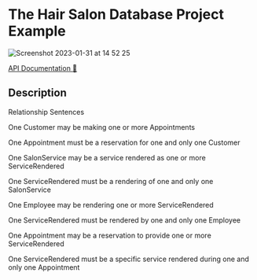 # The Hair Salon Database Project Example

![Screenshot 2023-01-31 at 14 52 25](https://user-images.githubusercontent.com/86893073/215779834-11805de2-bdd9-4b12-82d5-5462dc8a687b.png)

[API Documentation 💌](https://documenter.getpostman.com/view/22002647/2s935iv6ja)

## Description

Relationship Sentences

One Customer   may be   making one or more Appointments

One Appointment  must be  a reservation for one and only one Customer

One SalonService  may be  a service rendered as one or more ServiceRendered

One ServiceRendered  must be  a rendering of one and only one SalonService

One Employee  may be  rendering one or more ServiceRendered

One ServiceRendered  must be  rendered by one and only one Employee

One Appointment  may be  a reservation to provide one or more ServiceRendered

One ServiceRendered  must be  a specific service rendered during one and only one Appointment
